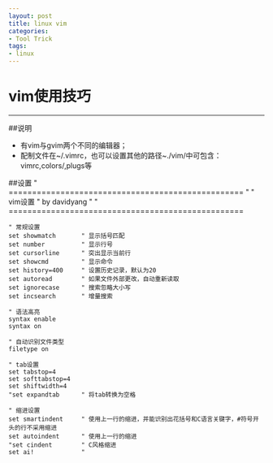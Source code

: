 ```yaml
---
layout: post
title: linux vim
categories:
- Tool Trick
tags:
- linux
---
```


# vim使用技巧
---
##说明
- 有vim与gvim两个不同的编辑器；
- 配制文件在~/.vimrc，也可以设置其他的路径~./vim/中可包含：vimrc,colors/,plugs等

##设置
	" ==================================================
	"
	" vim设置
	" by davidyang
	"
	" ==================================================
	
	" 常规设置
	set showmatch		" 显示括号匹配
	set number			" 显示行号
	set cursorline		" 突出显示当前行
	set showcmd			" 显示命令
	set history=400		" 设置历史记录，默认为20
	set autoread		" 如果文件外部更改，自动重新读取
	set ignorecase		" 搜索忽略大小写
	set incsearch		" 增量搜索

	" 语法高亮
	syntax enable
	syntax on

	" 自动识别文件类型
	filetype on
	
	" tab设置
	set tabstop=4
	set softtabstop=4
	set shiftwidth=4
	"set expandtab		" 将tab转换为空格
	
	" 缩进设置
	set smartindent		" 使用上一行的缩进，并能识别出花括号和C语言关键字，#符号开头的行不采用缩进
	set autoindent		" 使用上一行的缩进
	"set cindent		" C风格缩进
	set ai!				"